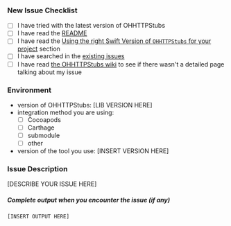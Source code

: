 <!-- Thanks for taking the time to report your issue with OHHTTPStubs! When submitting your issue, please make sure to check the following boxes by putting an x in each appropriate [ ] so we can fully understand the context of your problem and help you better -->

### New Issue Checklist

- [ ] I have tried with the latest version of OHHTTPStubs
- [ ] I have read the [README](https://github.com/AliSoftware/OHHTTPStubs/blob/master/README.md)
- [ ] I have read the [Using the right Swift Version of `OHHTTPStubs` for your project](https://github.com/AliSoftware/OHHTTPStubs#using-the-right-swift-version-of-ohhttpstubs-for-your-project) section
- [ ] I have searched in the [existing issues](https://github.com/AliSoftware/OHHTTPStubs/issues?utf8=✓&q=is%3Aissue)
- [ ] I have read [the OHHTTPStubs wiki](https://github.com/AliSoftware/OHHTTPStubs/wiki) to see if there wasn't a detailed page talking about my issue

### Environment

- version of OHHTTPStubs: [LIB VERSION HERE]
- integration method you are using:
  * [ ] Cocoapods
  * [ ] Carthage
  * [ ] submodule
  * [ ] other
- version of the tool you use: [INSERT VERSION HERE]

### Issue Description

[DESCRIBE YOUR ISSUE HERE]

##### Complete output when you encounter the issue (if any)

```[INSERT OUTPUT HERE]```
